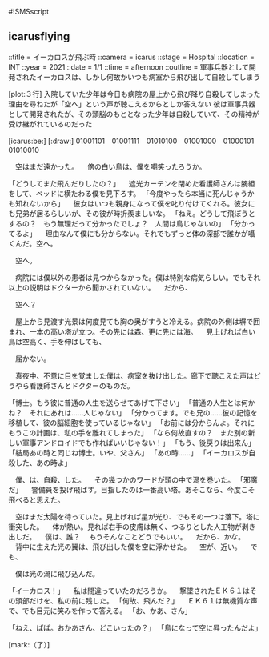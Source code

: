 #!SMSscript

## icarusflying

::title = イーカロスが飛ぶ時
::camera = icarus
::stage = Hospital
::location = INT
::year = 2021
::date = 1/1
::time = afternoon
::outline = 軍事兵器として開発されたイーカロスは、しかし何故かいつも病室から飛び出して自殺してしまう

[plot:３行]
入院していた少年は今日も病院の屋上から飛び降り自殺してしまった
理由を尋ねたが「空へ」という声が聴こえるからとしか答えない
彼は軍事兵器として開発されたが、その頭脳のもととなった少年は自殺していて、その精神が受け継がれているのだった

[icarus:be:]
[:draw:]
01001101　01001111　01010100　01001000　01000101　01010010


　空はまだ遠かった。
　傍の白い鳥は、僕を嘲笑ったろうか。

「どうしてまた飛んだりしたの？」
　遮光カーテンを閉めた看護師さんは腕組をして、ベッドに横たわる僕を見下ろす。
「今度やったら本当に死んじゃうかも知れないから」
　彼女はいつも親身になって僕を叱り付けてくれる。彼女にも兄弟が居るらしいが、その彼が時折羨ましいな。
「ねえ。どうして飛ぼうとするの？　もう無理だって分かったでしょ？　人間は鳥じゃないの」
「分かってるよ」
　理由なんて僕にも分からない。それでもずっと体の深部で誰かが囁くんだ。空へ。

　空へ。

　病院には僕以外の患者は見つからなかった。僕は特別な病気らしい。でもそれ以上の説明はドクターから聞かされていない。
　だから、

　空へ？

　屋上から見渡す光景は何度見ても胸の奥がすうと冷える。病院の外側は塀で囲まれ、一本の高い塔が立つ。その先には森、更に先には海。
　見上げれば白い鳥は空高く、手を伸ばしても、

　届かない。

　真夜中、不意に目を覚ました僕は、病室を抜け出した。廊下で聴こえた声はどうやら看護師さんとドクターのものだ。

「博士。もう彼に普通の人生を送らせてあげて下さい」
「普通の人生とは何かね？　それにあれは……人じゃない」
「分かってます。でも兄の……彼の記憶を移植して、彼の脳細胞を使っているじゃない」
「お前には分からんよ。それにもうこの計画は、私の手を離れてしまった」
「なら何故直すの？　また別の新しい軍事アンドロイドでも作ればいいじゃない！」
「もう、後戻りは出来ん」
「結局あの時と同じね博士。いや、父さん」
「あの時……」
「イーカロスが自殺した、あの時よ」

　僕、は、自殺、した。
　その幾つかのワードが頭の中で渦を巻いた。
「邪魔だ」
　警備員を投げ飛ばす。目指したのは一番高い塔。あそこなら、今度こそ飛べると思えた。

　空はまだ太陽を待っていた。見上げれば星が光り、でもその一つは落下。塔に衝突した。
　体が熱い。見れば右手の皮膚は無く、つるりとした人工物が剥き出しだ。
　僕は、誰？
　もうそんなことどうでもいい。
　だから、かな。
　背中に生えた光の翼は、飛び出した僕を空に浮かせた。
　空が、近い。
　でも、

　僕は光の渦に飛び込んだ。

「イーカロス！」
　私は間違っていたのだろうか。
　撃墜されたＥＫ６１はその頭部だけを、私の前に残した。
「何故、飛んだ？」
　ＥＫ６１は無機質な声で、でも目元に笑みを作って答える。
「お、かあ、さん」


「ねえ、ぱぱ。おかあさん、どこいったの？」
「鳥になって空に昇ったんだよ」

[mark:（了）]
